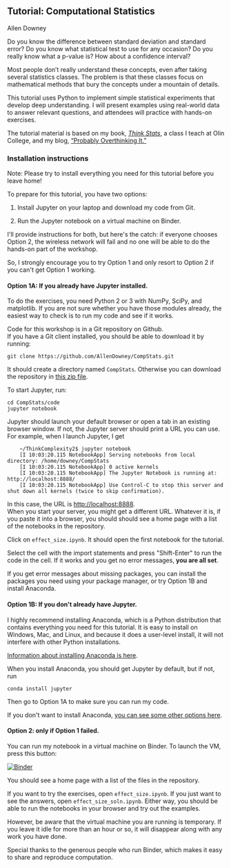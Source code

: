 ## Tutorial: Computational Statistics

Allen Downey

Do you know the difference between standard deviation and standard error?  Do you know what statistical test to use for any occasion?  Do you really know what a p-value is?  How about a confidence interval?
 
Most people don’t really understand these concepts, even after taking several statistics classes.  The problem is that these classes focus on mathematical methods that bury the concepts under a mountain of details.
 
This tutorial uses Python to implement simple statistical experiments that develop deep understanding.  I will present examples using real-world data to answer relevant questions, and attendees will practice with hands-on exercises.
 
The tutorial material is based on my book, [*Think Stats*](http://greenteapress.com/wp/think-stats-2e/), a class I teach at Olin College, and my blog, [“Probably Overthinking It.”](http://allendowney.blogspot.com/)


### Installation instructions

Note:  Please try to install everything you need for this tutorial before you leave home!

To prepare for this tutorial, you have two options:

1. Install Jupyter on your laptop and download my code from Git.

2. Run the Jupyter notebook on a virtual machine on Binder.

I'll provide instructions for both, but here's the catch: if everyone chooses Option 2, the wireless network will fail and no one will be able to do the hands-on part of the workshop.

So, I strongly encourage you to try Option 1 and only resort to Option 2 if you can't get Option 1 working.



#### Option 1A: If you already have Jupyter installed.

To do the exercises, you need Python 2 or 3 with NumPy, SciPy, and matplotlib. If you are not sure whether you have those modules already, the easiest way to check is to run my code and see if it works.

Code for this workshop is in a Git repository on Github.  
If you have a Git client installed, you should be able to download it by running:

    git clone https://github.com/AllenDowney/CompStats.git

It should create a directory named `CompStats`.
Otherwise you can download the repository in [this zip file](https://github.com/AllenDowney/CompStats/archive/master.zip).

To start Jupyter, run:

    cd CompStats/code
    jupyter notebook

Jupyter should launch your default browser or open a tab in an existing browser window.
If not, the Jupyter server should print a URL you can use.  For example, when I launch Jupyter, I get

```
    ~/ThinkComplexity2$ jupyter notebook
    [I 10:03:20.115 NotebookApp] Serving notebooks from local directory: /home/downey/CompStats
    [I 10:03:20.115 NotebookApp] 0 active kernels
    [I 10:03:20.115 NotebookApp] The Jupyter Notebook is running at: http://localhost:8888/
    [I 10:03:20.115 NotebookApp] Use Control-C to stop this server and shut down all kernels (twice to skip confirmation).
```

In this case, the URL is [http://localhost:8888](http://localhost:8888).  
When you start your server, you might get a different URL.
Whatever it is, if you paste it into a browser, you should should see a home page with a list of the
notebooks in the repository.

Click on `effect_size.ipynb`.  It should open the first notebook for the tutorial.

Select the cell with the import statements and press "Shift-Enter" to run the code in the cell.
If it works and you get no error messages, **you are all set**.  

If you get error messages about missing packages, you can install the packages you need using your package manager, or try Option 1B and install Anaconda.


#### Option 1B: If you don't already have Jupyter.

I highly recommend installing Anaconda, which is a Python distribution that contains everything
you need for this tutorial.  It is easy to install on Windows, Mac, and Linux, and because it does a
user-level install, it will not interfere with other Python installations.

[Information about installing Anaconda is here](http://docs.continuum.io/anaconda/install.html).

When you install Anaconda, you should get Jupyter by default, but if not, run

    conda install jupyter

Then go to Option 1A to make sure you can run my code.

If you don't want to install Anaconda,
[you can see some other options here](http://jupyter.readthedocs.io/en/latest/install.html).


#### Option 2: only if Option 1 failed.

You can run my notebook in a virtual machine on Binder. To launch the VM, press this button:

 [![Binder](http://mybinder.org/badge.svg)](http://mybinder.org:/repo/allendowney/compstats)

You should see a home page with a list of the files in the repository.

If you want to try the exercises, open `effect_size.ipynb`. If you just want to see the answers, open `effect_size_soln.ipynb`.  Either way, you should be able to run the notebooks in your browser and try out the examples.  

However, be aware that the virtual machine you are running is temporary.  If you leave it idle for more than an hour or so, it will disappear along with any work you have done.

Special thanks to the generous people who run Binder, which makes it easy to share and reproduce computation.
